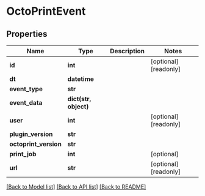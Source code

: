 # OctoPrintEvent

## Properties
Name | Type | Description | Notes
------------ | ------------- | ------------- | -------------
**id** | **int** |  | [optional] [readonly] 
**dt** | **datetime** |  | 
**event_type** | **str** |  | 
**event_data** | **dict(str, object)** |  | 
**user** | **int** |  | [optional] [readonly] 
**plugin_version** | **str** |  | 
**octoprint_version** | **str** |  | 
**print_job** | **int** |  | [optional] 
**url** | **str** |  | [optional] [readonly] 

[[Back to Model list]](../README.md#documentation-for-models) [[Back to API list]](../README.md#documentation-for-api-endpoints) [[Back to README]](../README.md)


